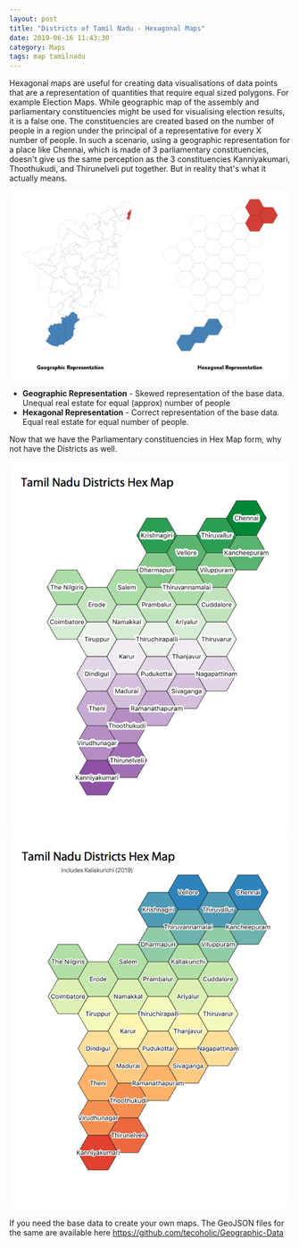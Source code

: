 ```yaml
---
layout: post
title: "Districts of Tamil Nadu - Hexagonal Maps"
date: 2019-06-16 11:43:30
category: Maps
tags: map tamilnadu
---
```

Hexagonal maps are useful for creating data visualisations of data points that are a representation of quantities that require equal sized polygons. For example Election Maps. While geographic map of the assembly and parliamentary constituencies might be used for visualising election results, it is a false one. The constituencies are created based on the number of people in a region under the principal of a representative for every X number of people. In such a scenario, using a geographic representation for a place like Chennai, which is made of 3 parliamentary constituencies, doesn't give us the same perception as the 3 constituencies Kanniyakumari, Thoothukudi, and Thirunelveli put together. But in reality that's what it actually means.

![hex_comparison](/img/wp-content/uploads/2019/06/hex_comparison.png)
* **Geographic Representation** - Skewed representation of the base data. Unequal real estate for equal (approx) number of people
* **Hexagonal Representation** - Correct representation of the base data. Equal real estate for equal number of people.



Now that we have the Parliamentary constituencies in Hex Map form, why not have the Districts as well.

![TN_hex](/img/wp-content/uploads/2019/06/tn_hex.png)![TN_2019](/img/wp-content/uploads/2019/06/tn_2019.png)

If you need the base data to create your own maps. The GeoJSON files for the same are available here https://github.com/tecoholic/Geographic-Data
